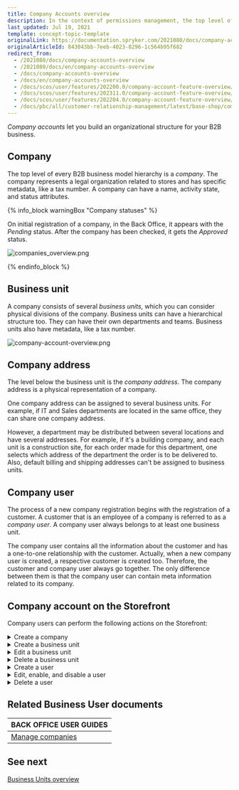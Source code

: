 ```yaml
---
title: Company Accounts overview
description: In the context of permissions management, the top level of a B2B business model hierarchy is a Company. Each company has its organizational structure.
last_updated: Jul 19, 2021
template: concept-topic-template
originalLink: https://documentation.spryker.com/2021080/docs/company-accounts-overview
originalArticleId: 843043bb-7eeb-4023-8296-1c564b95f682
redirect_from:
  - /2021080/docs/company-accounts-overview
  - /2021080/docs/en/company-accounts-overview
  - /docs/company-accounts-overview
  - /docs/en/company-accounts-overview
  - /docs/scos/user/features/202200.0/company-account-feature-overview/company-accounts-overview.html
  - /docs/scos/user/features/202311.0/company-account-feature-overview/company-accounts-overview.html
  - /docs/scos/user/features/202204.0/company-account-feature-overview/company-accounts-overview.html
  - /docs/pbc/all/customer-relationship-management/latest/base-shop/company-account-feature-overview/company-accounts-overview.html
---
```


*Company accounts* let you build an organizational structure for your B2B business.

## Company

The top level of every B2B business model hierarchy is a *company*. The company represents a legal organization related to stores and has specific metadata, like a tax number. A company can have a name, activity state, and status attributes.

{% info_block warningBox "Company statuses" %}

On initial registration of a company, in the Back Office, it appears with the *Pending* status. After the company has been checked, it gets the *Approved* status.


![companies_overview.png](https://spryker.s3.eu-central-1.amazonaws.com/docs/Features/Company+Account+Management/Company+Account/Company+Account+Feature+Overview/companies_overview.png)

{% endinfo_block %}

## Business unit

A company consists of several *business units*, which you can consider physical divisions of the company. Business units can have a hierarchical structure too. They can have their own departments and teams. Business units also have metadata, like a tax number.

![company-account-overview.png](https://spryker.s3.eu-central-1.amazonaws.com/docs/Features/Company+Account+Management/Company+Account/Company+Account+Feature+Overview/company-account-overview.png)

## Company address

The level below the business unit is the *company address*. The company address is a physical representation of a company.

One company address can be assigned to several business units. For example, if IT and Sales departments are located in the same office, they can share one company address.

However, a department may be distributed between several locations and have several addresses. For example, if it's a building company, and each unit is a construction site, for each order made for this department, one selects which address of the department the order is to be delivered to. Also, default billing and shipping addresses can't be assigned to business units.

## Company user

The process of a new company registration begins with the registration of a customer. A customer that is an employee of a company is referred to as a *company user*. A company user always belongs to at least one business unit.

The company user contains all the information about the customer and has a one-to-one relationship with the customer. Actually, when a new company user is created, a respective customer is created too. Therefore, the customer and company user always go together. The only difference between them is that the company user can contain meta information related to its company.


## Company account on the Storefront

Company users can perform the following actions on the Storefront:

<details>
<summary>Create a company</summary>

<figure class="video_container">
    <video width="100%" height="auto" controls>
    <source src="https://spryker.s3.eu-central-1.amazonaws.com/docs/pbc/all/customer-relationship-management/base-shop/company-account-feature-overview/company-accounts-overview.md/create-a-company.mp4" type="video/mp4">
  </video>
</figure>


</details>


<details>
<summary>Create a business unit</summary>


<figure class="video_container">
    <video width="100%" height="auto" controls>
    <source src="https://spryker.s3.eu-central-1.amazonaws.com/docs/pbc/all/customer-relationship-management/base-shop/company-account-feature-overview/company-accounts-overview.md/create-a-business-unit.mp4" type="video/mp4">
  </video>
</figure>

</details>

<details>
<summary>Edit a business unit</summary>


<figure class="video_container">
    <video width="100%" height="auto" controls>
    <source src="https://spryker.s3.eu-central-1.amazonaws.com/docs/pbc/all/customer-relationship-management/base-shop/company-account-feature-overview/company-accounts-overview.md/edit-a-business-unit.mp4" type="video/mp4">
  </video>
</figure>


</details>

<details>
<summary>Delete a business unit</summary>

<figure class="video_container">
    <video width="100%" height="auto" controls>
    <source src="https://spryker.s3.eu-central-1.amazonaws.com/docs/pbc/all/customer-relationship-management/base-shop/company-account-feature-overview/company-accounts-overview.md/delete-a-business-unit.mp4" type="video/mp4">
  </video>
</figure>

</details>


<details>
<summary>Create a user</summary>

<figure class="video_container">
    <video width="100%" height="auto" controls>
    <source src="https://spryker.s3.eu-central-1.amazonaws.com/docs/pbc/all/customer-relationship-management/base-shop/company-account-feature-overview/company-accounts-overview.md/create-a-user.mp4" type="video/mp4">
  </video>
</figure>


</details>

<details>
<summary>Edit, enable, and disable a user</summary>

<figure class="video_container">
    <video width="100%" height="auto" controls>
    <source src="https://spryker.s3.eu-central-1.amazonaws.com/docs/pbc/all/customer-relationship-management/base-shop/company-account-feature-overview/company-accounts-overview.md/enable-disable-edit-a-user.mp4" type="video/mp4">
  </video>
</figure>

</details>

<details>
<summary>Delete a user</summary>

<figure class="video_container">
    <video width="100%" height="auto" controls>
    <source src="https://spryker.s3.eu-central-1.amazonaws.com/docs/pbc/all/customer-relationship-management/base-shop/company-account-feature-overview/company-accounts-overview.md/delete-a-user.mp4" type="video/mp4">
  </video>
</figure>

</details>

## Related Business User documents

|BACK OFFICE USER GUIDES|
|---|
| [Manage companies](/docs/pbc/all/customer-relationship-management/{{page.version}}/base-shop/manage-in-the-back-office/manage-companies.html) |


## See next

[Business Units overview](/docs/pbc/all/customer-relationship-management/{{page.version}}/base-shop/company-account-feature-overview/business-units-overview.html)
